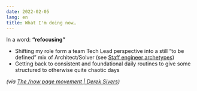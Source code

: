 ```yaml
---
date: 2022-02-05
lang: en
title: What I'm doing now…
---
```


In a word: **“refocusing”**

* Shifting my role form a team Tech Lead perspective into a still “to be defined” mix of Architect/Solver (see [Staff engineer archetypes](https://staffeng.com/guides/staff-archetypes))
* Getting back to consistent and foundational daily routines to give some structured to otherwise quite chaotic days

*(via [The /now page movement | Derek Sivers](http://sivers.org/nowff))*

